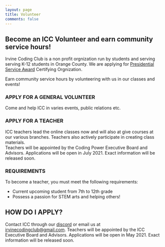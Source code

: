 ```yaml
---
layout: page
title: Volunteer
comments: false
---
```


## Become an ICC Volunteer and earn community service hours!

Irvine Coding Club is a non profit orgnization run by students and serving serving K-12 students in Orange County.
We are applying for [Presidential Service Award](https://www.presidentialserviceawards.gov/) Certifying Orgnization.

Earn community service hours by volunteering with us in our classes and events!  

### APPLY FOR A GENERAL VOLUNTEER
Come and help ICC in varies events, public relations etc.

### APPLY FOR A TEACHER  
ICC teachers lead the online classes now and will also at give courses at our various branches. Teachers also actively participate in creating class materials.  
Teachers will be appointed by the Coding Power Executive Board and Advisors. Applications will be open in July 2021. Exact information will be released soon.

### REQUIREMENTS  
To become a teacher, you must meet the following requirements:
* Current upcoming student from 7th to 12th grade
* Possess a passion for STEM arts and helping others!

## HOW DO I APPLY?  
Contact ICC through our [discord](/discord) or email us at irvinecodingclub@gmail.com.
Teachers will be appointed by the ICC Executive Board and Advisors. Applications will be open in May 2021. Exact information will be released soon.

​
